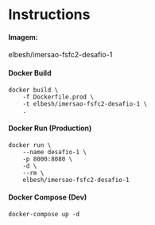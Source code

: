 # Instructions

#### **Imagem:**
elbesh/imersao-fsfc2-desafio-1

#### **Docker Build**

```
docker build \
    -f Dockerfile.prod \
    -t elbesh/imersao-fsfc2-desafio-1 \
    .
```

#### **Docker Run (Production)**

```
docker run \
    --name desafio-1 \
    -p 8000:8080 \
    -d \
    --rm \
    elbesh/imersao-fsfc2-desafio-1
```

#### **Docker Compose (Dev)**

```
docker-compose up -d
```